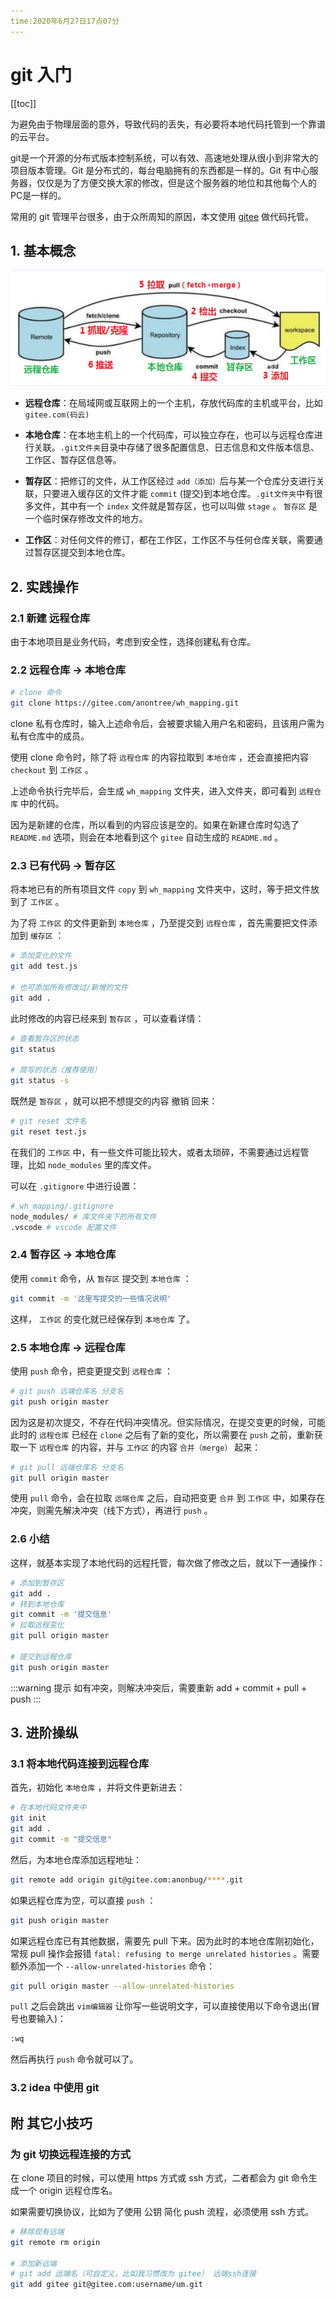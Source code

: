 ```yaml
---
time:2020年6月27日17点07分
---
```


# git 入门

<div class="diy-menu">

[[toc]]

</div>

为避免由于物理层面的意外，导致代码的丢失，有必要将本地代码托管到一个靠谱的云平台。

git是一个开源的分布式版本控制系统，可以有效、高速地处理从很小到非常大的项目版本管理。Git 是分布式的，每台电脑拥有的东西都是一样的。Git 有中心服务器，仅仅是为了方便交换大家的修改，但是这个服务器的地位和其他每个人的PC是一样的。

常用的 git 管理平台很多，由于众所周知的原因，本文使用 [gitee](https://gitee.com/) 做代码托管。

## 1. 基本概念
![](./imgs/git01.png)

- **远程仓库**：在局域网或互联网上的一个主机，存放代码库的主机或平台，比如`gitee.com(码云)`

- **本地仓库**：在本地主机上的一个代码库，可以独立存在，也可以与远程仓库进行关联。`.git文件夹`目录中存储了很多配置信息、日志信息和文件版本信息、工作区、暂存区信息等。

- **暂存区**：把修订的文件，从工作区经过 `add（添加）`后与某一个仓库分支进行关联，只要进入缓存区的文件才能 `commit` (提交)到本地仓库。`.git文件夹`中有很多文件，其中有一个 `index` 文件就是暂存区，也可以叫做 `stage` 。 `暂存区` 是一个临时保存修改文件的地方。

- **工作区**：对任何文件的修订，都在工作区，工作区不与任何仓库关联，需要通过暂存区提交到本地仓库。

## 2. 实践操作
### 2.1 新建 远程仓库
由于本地项目是业务代码，考虑到安全性，选择创建私有仓库。

### 2.2 远程仓库 -> 本地仓库
```sh
# clone 命令
git clone https://gitee.com/anontree/wh_mapping.git
```
clone 私有仓库时，输入上述命令后，会被要求输入用户名和密码，且该用户需为私有仓库中的成员。

使用 clone 命令时，除了将 `远程仓库` 的内容拉取到 `本地仓库` ，还会直接把内容 `checkout` 到 `工作区` 。

上述命令执行完毕后，会生成 `wh_mapping` 文件夹，进入文件夹，即可看到 `远程仓库` 中的代码。

因为是新建的仓库，所以看到的内容应该是空的。如果在新建仓库时勾选了 `README.md` 选项，则会在本地看到这个 `gitee` 自动生成的 `README.md` 。

### 2.3 已有代码  ->  暂存区
将本地已有的所有项目文件 `copy` 到 `wh_mapping` 文件夹中，这时，等于把文件放到了 `工作区` 。

为了将 `工作区` 的文件更新到 `本地仓库` ，乃至提交到 `远程仓库` ，首先需要把文件添加到 `缓存区` ：

```sh
# 添加变化的文件
git add test.js

# 也可添加所有修改过/新增的文件
git add .
```
此时修改的内容已经来到 `暂存区` ，可以查看详情：
```sh
# 查看暂存区的状态
git status

# 简写的状态（推荐使用）
git status -s
```

既然是 `暂存区` ，就可以把不想提交的内容 撤销 回来：
```sh
# git reset 文件名
git reset test.js
```
在我们的 `工作区` 中，有一些文件可能比较大，或者太琐碎，不需要通过远程管理，比如 `node_modules` 里的库文件。

可以在 `.gitignore` 中进行设置：
```sh
# wh_mapping/.gitignore
node_modules/ # 库文件夹下的所有文件
.vscode # vscode 配置文件
```
### 2.4 暂存区 -> 本地仓库
使用 `commit` 命令，从 `暂存区` 提交到 `本地仓库` ：

```sh
git commit -m '这里写提交的一些情况说明'
```
这样， `工作区` 的变化就已经保存到 `本地仓库` 了。

### 2.5 本地仓库 -> 远程仓库
使用 `push` 命令，把变更提交到 `远程仓库` ：
```sh
# git push 远端仓库名 分支名
git push origin master
```
因为这是初次提交，不存在代码冲突情况。但实际情况，在提交变更的时候，可能此时的 `远程仓库` 已经在 `clone` 之后有了新的变化，所以需要在 `push` 之前，重新获取一下 `远程仓库` 的内容，并与 `工作区` 的内容 `合并（merge）` 起来：
```sh
# git pull 远端仓库名 分支名
git pull origin master
```

使用 `pull` 命令，会在拉取 `远端仓库` 之后，自动把变更 `合并` 到 `工作区` 中，如果存在冲突，则需先解决冲突（线下方式），再进行 `push` 。

### 2.6 小结 
这样，就基本实现了本地代码的远程托管，每次做了修改之后，就以下一通操作：
```sh
# 添加到暂存区
git add .
# 转到本地仓库
git commit -m '提交信息'
# 拉取远程变化
git pull origin master

# 提交到远程仓库
git push origin master
```
:::warning 提示
如有冲突，则解决冲突后，需要重新 add + commit + pull + push
:::


## 3. 进阶操纵
### 3.1 将本地代码连接到远程仓库
首先，初始化 `本地仓库` ，并将文件更新进去：
```sh
# 在本地代码文件夹中
git init
git add .
git commit -m "提交信息"
```

然后，为本地仓库添加远程地址：

```sh
git remote add origin git@gitee.com:anonbug/****.git
```

如果远程仓库为空，可以直接 `push` ：
```sh
git push origin master
```

如果远程仓库已有其他数据，需要先 pull 下来。因为此时的本地仓库刚初始化，常规 pull 操作会报错 `fatal: refusing to merge unrelated histories` 。需要额外添加一个 `--allow-unrelated-histories` 命令：
```sh
git pull origin master --allow-unrelated-histories
```

`pull` 之后会跳出 `vim编辑器` 让你写一些说明文字，可以直接使用以下命令退出(冒号也要输入)：
```sh
:wq
```

然后再执行 `push` 命令就可以了。
### 3.2 idea 中使用 git

## 附 其它小技巧

### 为 git 切换远程连接的方式
在 clone 项目的时候，可以使用 https 方式或 ssh 方式，二者都会为 git 命令生成一个 origin 远程仓库名。

如果需要切换协议，比如为了使用 公钥 简化 push 流程，必须使用 ssh 方式。

```sh
# 移除现有远端
git remote rm origin

# 添加新远端
# git add 远端名（可自定义，比如我习惯改为 gitee） 远端ssh连接
git add gitee git@gitee.com:username/um.git
```
